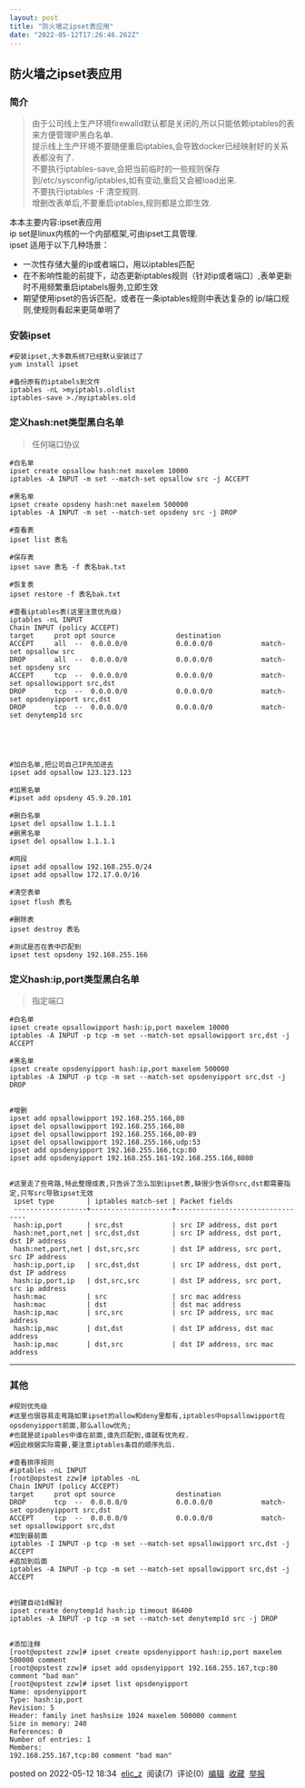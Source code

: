 ```yaml
---
layout: post
title: "防火墙之ipset表应用"
date: "2022-05-12T17:26:46.262Z"
---
```

防火墙之ipset表应用
------------

### 简介

> 由于公司线上生产环境firewalld默认都是关闭的,所以只能依赖iptables的表来方便管理IP黑白名单.  
> 提示线上生产环境不要随便重启iptables,会导致docker已经映射好的关系表都没有了.  
> 不要执行iptables-save,会把当前临时的一些规则保存到/etc/sysconfig/iptables,如有变动,重启又会被load出来.  
> 不要执行iptables -F 清空规则.  
> 增删改表单后,不要重启iptables,规则都是立即生效.

本本主要内容:ipset表应用  
ip set是linux内核的一个内部框架,可由ipset工具管理.  
ipset 适用于以下几种场景：

*   一次性存储大量的ip或者端口，用以iptables匹配
*   在不影响性能的前提下，动态更新iptables规则（针对ip或者端口）,表单更新时不用频繁重启iptabels服务,立即生效
*   期望使用ipset的告诉匹配，或者在一条iptables规则中表达复杂的 ip/端口规则,使规则看起来更简单明了

### 安装ipset

    #安装ipset,大多数系统7已经默认安装过了
    yum install ipset
    
    #备份原有的iptabels到文件
    iptables -nL >myiptabls.oldlist
    iptables-save >./myiptables.old
    

### 定义hash:net类型黑白名单

> 任何端口协议

    #白名单
    ipset create opsallow hash:net maxelem 10000
    iptables -A INPUT -m set --match-set opsallow src -j ACCEPT
    
    #黑名单
    ipset create opsdeny hash:net maxelem 500000
    iptables -A INPUT -m set --match-set opsdeny src -j DROP 
    
    #查看表
    ipset list 表名
    
    #保存表
    ipset save 表名 -f 表名bak.txt
    
    #恢复表
    ipset restore -f 表名bak.txt
    
    #查看iptables表(这里注意优先级)
    iptables -nL INPUT
    Chain INPUT (policy ACCEPT)
    target     prot opt source               destination
    ACCEPT     all  --  0.0.0.0/0            0.0.0.0/0            match-set opsallow src
    DROP       all  --  0.0.0.0/0            0.0.0.0/0            match-set opsdeny src
    ACCEPT     tcp  --  0.0.0.0/0            0.0.0.0/0            match-set opsallowipport src,dst
    DROP       tcp  --  0.0.0.0/0            0.0.0.0/0            match-set opsdenyipport src,dst
    DROP       tcp  --  0.0.0.0/0            0.0.0.0/0            match-set denytemp1d src
    
    
    
    

    #加白名单,把公司自己IP先加进去
    ipset add opsallow 123.123.123
    
    #加黑名单
    #ipset add opsdeny 45.9.20.101
    
    #删白名单
    ipset del opsallow 1.1.1.1
    #删黑名单
    ipset del opsallow 1.1.1.1
    
    #网段
    ipset add opsallow 192.168.255.0/24
    ipset add opsallow 172.17.0.0/16
    
    #清空表单
    ipset flush 表名
    
    #删除表
    ipset destroy 表名
    
    #测试是否在表中匹配到
    ipset test opsdeny 192.168.255.166
    
    

### 定义hash:ip,port类型黑白名单

> 指定端口

    #白名单
    ipset create opsallowipport hash:ip,port maxelem 10000
    iptables -A INPUT -p tcp -m set --match-set opsallowipport src,dst -j ACCEPT
    
    #黑名单
    ipset create opsdenyipport hash:ip,port maxelem 500000
    iptables -A INPUT -p tcp -m set --match-set opsdenyipport src,dst -j DROP 
    
    
    #增删
    ipset add opsallowipport 192.168.255.166,80
    ipset del opsallowipport 192.168.255.166,80
    ipset del opsallowipport 192.168.255.166,80-89
    ipset del opsallowipport 192.168.255.166,udp:53
    ipset add opsdenyipport 192.168.255.166,tcp:80
    ipset add opsdenyipport 192.168.255.161-192.168.255.166,8080
    
    
    #这里走了些弯路,特此整理成表,只告诉了怎么加到ipset表,缺很少告诉你src,dst都需要指定,只写src导致ipset无效
     ipset type        | iptables match-set | Packet fields
     ------------------+--------------------+---------------------------------
     hash:ip,port      | src,dst            | src IP address, dst port
     hash:net,port,net | src,dst,dst        | src IP address, dst port, dst IP address
     hash:net,port,net | dst,src,src        | dst IP address, src port, src IP address
     hash:ip,port,ip   | src,dst,dst        | src IP address, dst port, dst IP address
     hash:ip,port,ip   | dst,src,src        | dst IP address, src port, src ip address
     hash:mac          | src                | src mac address
     hash:mac          | dst                | dst mac address
     hash:ip,mac       | src,src            | src IP address, src mac address
     hash:ip,mac       | dst,dst            | dst IP address, dst mac address
     hash:ip,mac       | dst,src            | dst IP address, src mac address
    

* * *

### 其他

    
    #规则优先级
    #这里也很容易走弯路如果ipset的allow和deny里都有,iptables中opsallowipport在opsdenyipport前面,那么allow优先;
    #也就是说ipables中谁在前面,谁先匹配到,谁就有优先权.
    #因此根据实际需要,要注意iptables条目的顺序先后.
    
    #查看排序规则
    #iptables -nL INPUT
    [root@opstest zzw]# iptables -nL
    Chain INPUT (policy ACCEPT)
    target     prot opt source               destination
    DROP       tcp  --  0.0.0.0/0            0.0.0.0/0            match-set opsdenyipport src,dst
    ACCEPT     tcp  --  0.0.0.0/0            0.0.0.0/0            match-set opsallowipport src,dst
    #加到最前面
    iptables -I INPUT -p tcp -m set --match-set opsallowipport src,dst -j ACCEPT
    #追加到后面
    iptables -A INPUT -p tcp -m set --match-set opsallowipport src,dst -j ACCEPT
    

    #创建自动1d解封
    ipset create denytemp1d hash:ip timeout 86400
    iptables -A INPUT -p tcp -m set --match-set denytemp1d src -j DROP 
    

    #添加注释
    [root@opstest zzw]# ipset create opsdenyipport hash:ip,port maxelem 500000 comment
    [root@opstest zzw]# ipset add opsdenyipport 192.168.255.167,tcp:80 comment "bad man"
    [root@opstest zzw]# ipset list opsdenyipport
    Name: opsdenyipport
    Type: hash:ip,port
    Revision: 5
    Header: family inet hashsize 1024 maxelem 500000 comment
    Size in memory: 240
    References: 0
    Number of entries: 1
    Members:
    192.168.255.167,tcp:80 comment "bad man"
    
    
    

posted on 2022-05-12 18:34  [elic\_z](https://www.cnblogs.com/aizzw/)  阅读(7)  评论(0)  [编辑](https://i.cnblogs.com/EditPosts.aspx?postid=16263682)  [收藏](javascript:void(0))  [举报](javascript:void(0))